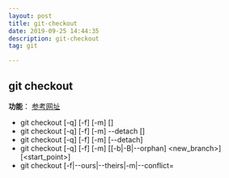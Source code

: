 ```yaml
---
layout: post
title: git-checkout
date: 2019-09-25 14:44:35
description: git-checkout
tag: git

---
```


## git checkout
**功能**：
[参考网址](https://git-scm.com/docs/git-checkout)
+ git checkout [-q] [-f] [-m] [<branch>]
+ git checkout [-q] [-f] [-m] --detach [<branch>]
+ git checkout [-q] [-f] [-m] [--detach] <commit>
+ git checkout [-q] [-f] [-m] [[-b|-B|--orphan] <new_branch>] [<start_point>]
+ git checkout [-f|--ours|--theirs|-m|--conflict=<style>] [<tree-ish>] [--] <paths>…​
+ git checkout [-p|--patch] [<tree-ish>] [--] [<paths>…]
  
**参数说明：**
--soft：修改HEAD指向指定的commid
--mixed: 修改HEAD/INDEX指向指定的commid,此参数是默认参数
--hard:修改HEAD/INDEX/Working Copy指向指定的commid

1. 切换分支(默认切换到HEAD)：
+ git checkout branch_name
  
2. 创建并且切换分支：
+ git checkout -b branch_name

3. 本地代码库回滚(如果文件名与branch_name不重复,--可以省略):
+ git checkout -- file_name  从INDEX中签出file_name文件，覆盖工作区文件。
+ git checkout -- .          从INDEX中签出所有文件，覆盖工作区文件。
+ git checkout commit_id -- file_name  #//从commit_id中取文件file_name到本地,commit_id可以是分支名，可以是tag名，可以是某一次提交的commit_id,本质上都是一个commit hash值

4. 切换到某一次commit提交
+ git checkout -f commit_id   如果INDEX已经修改，必须加-f，HEAD/INDEX/Working Copy都会改变，此时进入了“分离头指针”状态，git checkout branch_name即可回到之前,commit_id可以是tag_name

5. 对工作区自检
+ git checkout

6. 切换到分支的游离状态，默认以该分支下的最后一次提交ID
+ git checkout --datch <branch>

7. 删除所有提交信息。是的，假如你的某个分支上，积累了无数次的提交，你也懒得去打理，打印出的log也让你无力吐槽，那么这个命令将是你的神器，它会基于当前所在分支新建一个赤裸裸的分支，没有任何的提交历史，但是当前分支的内容一一俱全。新建的分支，严格意义上说，还不是一个分支，因为HEAD指向的引用中没有commit值，只有在进行一次提交后，它才算得上真正的分支。
+ git checkout --orphan <branch>

8. 切换分支的时候，将当前分支修改的内容一起打包带走，同步到切换的分支下。第一，如果当前分支和切换分支间的内容不同的话，容易造成冲突。第二，切换到新分支后，当前分支修改过的内容就丢失了。
+ git checkout --merge <branch>



参考资料：  
+ [git checkout详解](https://www.cnblogs.com/hutaoer/archive/2013/05/07/git_checkout.html)
+ [【Git】checkout 用法总结](https://www.jianshu.com/p/cad4d2ec4da5)